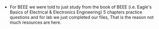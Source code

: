 - For BEEE we were told to just study from the book of BEEE (i.e. Eagle's Basics of Electrical & Electronics Engineering) 5 chapters practice questions and for lab we just completed our files, That is the reason not much resources are here.